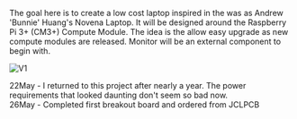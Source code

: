 The goal here is to create a low cost laptop inspired in the was as Andrew 'Bunnie' Huang's Novena Laptop. It will be designed around the Raspberry Pi 3+ (CM3+) Compute Module. The idea is the allow easy upgrade as new compute modules are released. Monitor will be an external component to begin with.

![V1](wrickert.github.com/hackentop/Documents/v1.png)

22May - I returned to this project after nearly a year. The power requirements that looked daunting don't seem so bad now. <br>
26May - Completed first breakout board and ordered from JCLPCB<br>

